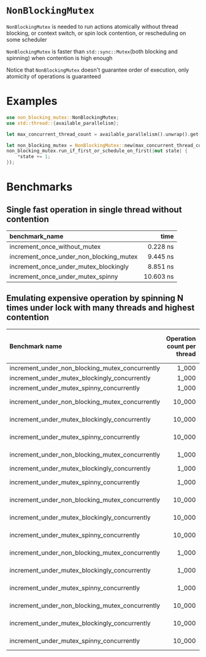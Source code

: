 # `NonBlockingMutex`

`NonBlockingMutex` is needed to run actions
atomically without thread blocking, or context
switch, or spin lock contention, or rescheduling
on some scheduler

`NonBlockingMutex` is faster than `std::sync::Mutex`(both blocking and spinning)
when contention is high enough

Notice that `NonBlockingMutex` doesn't guarantee order
of execution, only atomicity of operations is guaranteed

# Examples
```rust
use non_blocking_mutex::NonBlockingMutex;
use std::thread::{available_parallelism};

let max_concurrent_thread_count = available_parallelism().unwrap().get();

let non_blocking_mutex = NonBlockingMutex::new(max_concurrent_thread_count, 0);
non_blocking_mutex.run_if_first_or_schedule_on_first(|mut state| {
    *state += 1;
});
```

# Benchmarks
## Single fast operation in single thread without contention
| benchmark_name                          |      time |
|:----------------------------------------|----------:|
| increment_once_without_mutex            |  0.228 ns |
| increment_once_under_non_blocking_mutex |  9.445 ns |
| increment_once_under_mutex_blockingly   |  8.851 ns |
| increment_once_under_mutex_spinny       | 10.603 ns |

## Emulating expensive operation by spinning N times under lock with many threads and highest contention
| Benchmark name                                  | Operation count per thread | Spin under lock count | Concurrent thread count | Average time |
|:------------------------------------------------|---------------------------:|----------------------:|------------------------:|-------------:|
| increment_under_non_blocking_mutex_concurrently |                      1_000 |                     0 |                      24 |     3.408 ms |
| increment_under_mutex_blockingly_concurrently   |                      1_000 |                     0 |                      24 |     1.072 ms |
| increment_under_mutex_spinny_concurrently       |                      1_000 |                     0 |                      24 |     4.376 ms |
| increment_under_non_blocking_mutex_concurrently |                     10_000 |                     0 |                      24 |    42.584 ms |
| increment_under_mutex_blockingly_concurrently   |                     10_000 |                     0 |                      24 |    14.960 ms |
| increment_under_mutex_spinny_concurrently       |                     10_000 |                     0 |                      24 |    94.658 ms |
| increment_under_non_blocking_mutex_concurrently |                      1_000 |                    10 |                      24 |    12.280 ms |
| increment_under_mutex_blockingly_concurrently   |                      1_000 |                    10 |                      24 |     8.345 ms |
| increment_under_mutex_spinny_concurrently       |                      1_000 |                    10 |                      24 |    34.977 ms |
| increment_under_non_blocking_mutex_concurrently |                     10_000 |                    10 |                      24 |    70.013 ms |
| increment_under_mutex_blockingly_concurrently   |                     10_000 |                    10 |                      24 |    84.143 ms |
| increment_under_mutex_spinny_concurrently       |                     10_000 |                    10 |                      24 |    349.07 ms |
| increment_under_non_blocking_mutex_concurrently |                      1_000 |                   100 |                      24 |    44.670 ms |
| increment_under_mutex_blockingly_concurrently   |                      1_000 |                   100 |                      24 |    47.335 ms |
| increment_under_mutex_spinny_concurrently       |                      1_000 |                   100 |                      24 |   117.570 ms |
| increment_under_non_blocking_mutex_concurrently |                     10_000 |                   100 |                      24 |   378.230 ms |
| increment_under_mutex_blockingly_concurrently   |                     10_000 |                   100 |                      24 |   801.090 ms |
| increment_under_mutex_spinny_concurrently       |                     10_000 |                   100 |                      24 |  1200.400 ms |